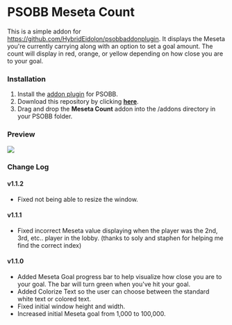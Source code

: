 # PSOBB Meseta Count
This is a simple addon for https://github.com/HybridEidolon/psobbaddonplugin. It displays the Meseta you're currently carrying along with an option to set a goal amount. The count will display in red, orange, or yellow depending on how close you are to your goal.

### Installation
1. Install the [addon plugin](https://github.com/HybridEidolon/psobbaddonplugin) for PSOBB.
2. Download this repository by clicking [**here**](https://github.com/SethClydesdale/psobb-meseta-count/archive/master.zip).
3. Drag and drop the **Meseta Count** addon into the /addons directory in your PSOBB folder.

### Preview
[![](https://i11.servimg.com/u/f11/18/21/41/30/pso13114.jpg)](https://i11.servimg.com/u/f11/18/21/41/30/pso13114.jpg)

### Change Log

#### v1.1.2
- Fixed not being able to resize the window.

#### v1.1.1
- Fixed incorrect Meseta value displaying when the player was the 2nd, 3rd, etc.. player in the lobby. (thanks to soly and staphen for helping me find the correct index)

#### v1.1.0
- Added Meseta Goal progress bar to help visualize how close you are to your goal. The bar will turn green when you've hit your goal.
- Added Colorize Text so the user can choose between the standard white text or colored text.
- Fixed initial window height and width.
- Increased initial Meseta goal from 1,000 to 100,000.